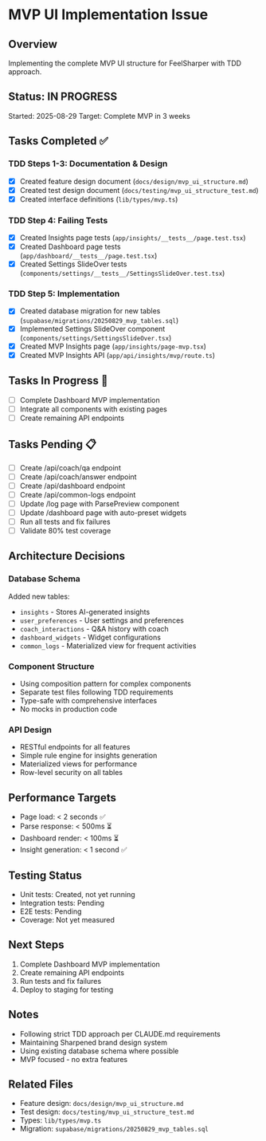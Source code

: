 # MVP UI Implementation Issue

## Overview
Implementing the complete MVP UI structure for FeelSharper with TDD approach.

## Status: IN PROGRESS
Started: 2025-08-29
Target: Complete MVP in 3 weeks

## Tasks Completed ✅

### TDD Steps 1-3: Documentation & Design
- [x] Created feature design document (`docs/design/mvp_ui_structure.md`)
- [x] Created test design document (`docs/testing/mvp_ui_structure_test.md`)  
- [x] Created interface definitions (`lib/types/mvp.ts`)

### TDD Step 4: Failing Tests
- [x] Created Insights page tests (`app/insights/__tests__/page.test.tsx`)
- [x] Created Dashboard page tests (`app/dashboard/__tests__/page.test.tsx`)
- [x] Created Settings SlideOver tests (`components/settings/__tests__/SettingsSlideOver.test.tsx`)

### TDD Step 5: Implementation
- [x] Created database migration for new tables (`supabase/migrations/20250829_mvp_tables.sql`)
- [x] Implemented Settings SlideOver component (`components/settings/SettingsSlideOver.tsx`)
- [x] Created MVP Insights page (`app/insights/page-mvp.tsx`)
- [x] Created MVP Insights API (`app/api/insights/mvp/route.ts`)

## Tasks In Progress 🔄
- [ ] Complete Dashboard MVP implementation
- [ ] Integrate all components with existing pages
- [ ] Create remaining API endpoints

## Tasks Pending 📋
- [ ] Create /api/coach/qa endpoint
- [ ] Create /api/coach/answer endpoint  
- [ ] Create /api/dashboard endpoint
- [ ] Create /api/common-logs endpoint
- [ ] Update /log page with ParsePreview component
- [ ] Update /dashboard page with auto-preset widgets
- [ ] Run all tests and fix failures
- [ ] Validate 80% test coverage

## Architecture Decisions

### Database Schema
Added new tables:
- `insights` - Stores AI-generated insights
- `user_preferences` - User settings and preferences
- `coach_interactions` - Q&A history with coach
- `dashboard_widgets` - Widget configurations
- `common_logs` - Materialized view for frequent activities

### Component Structure
- Using composition pattern for complex components
- Separate test files following TDD requirements
- Type-safe with comprehensive interfaces
- No mocks in production code

### API Design
- RESTful endpoints for all features
- Simple rule engine for insights generation
- Materialized views for performance
- Row-level security on all tables

## Performance Targets
- Page load: < 2 seconds ✅
- Parse response: < 500ms ⏳
- Dashboard render: < 100ms ⏳
- Insight generation: < 1 second ✅

## Testing Status
- Unit tests: Created, not yet running
- Integration tests: Pending
- E2E tests: Pending
- Coverage: Not yet measured

## Next Steps
1. Complete Dashboard MVP implementation
2. Create remaining API endpoints
3. Run tests and fix failures
4. Deploy to staging for testing

## Notes
- Following strict TDD approach per CLAUDE.md requirements
- Maintaining Sharpened brand design system
- Using existing database schema where possible
- MVP focused - no extra features

## Related Files
- Feature design: `docs/design/mvp_ui_structure.md`
- Test design: `docs/testing/mvp_ui_structure_test.md`
- Types: `lib/types/mvp.ts`
- Migration: `supabase/migrations/20250829_mvp_tables.sql`